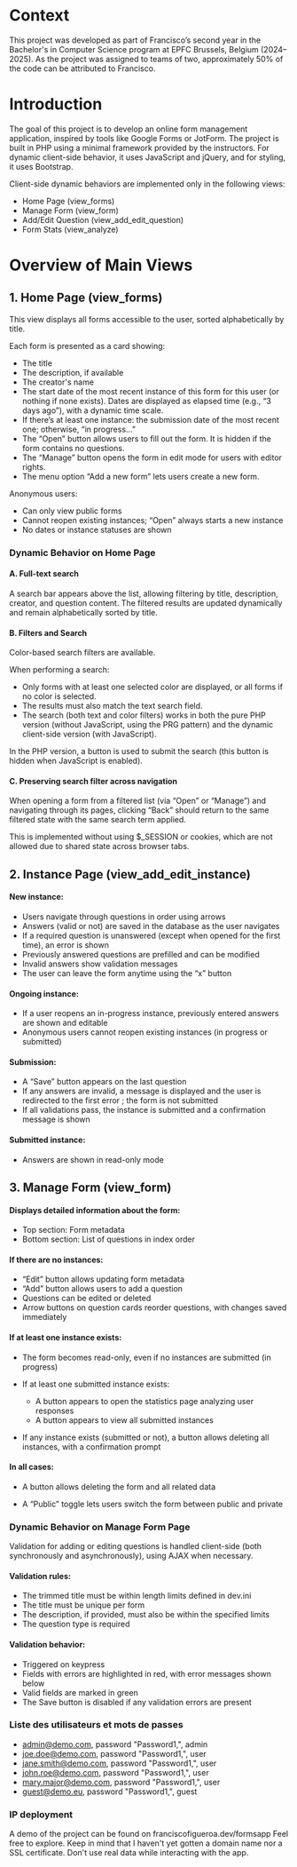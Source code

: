 # Context 

This project was developed as part of Francisco’s second year in the Bachelor's in Computer Science program at EPFC Brussels, Belgium (2024–2025).
As the project was assigned to teams of two, approximately 50% of the code can be attributed to Francisco. 

# Introduction 

The goal of this project is to develop an online form management application, inspired by tools like Google Forms or JotForm.
The project is built in PHP using a minimal framework provided by the instructors. For dynamic client-side behavior, it uses JavaScript and jQuery, and for styling, it uses Bootstrap.

Client-side dynamic behaviors are implemented only in the following views:

* Home Page (view_forms) 
* Manage Form (view_form) 
* Add/Edit Question (view_add_edit_question) 
* Form Stats (view_analyze) 

# Overview of Main Views 

## 1. Home Page (view_forms) 

This view displays all forms accessible to the user, sorted alphabetically by title. 

Each form is presented as a card showing: 

* The title 
* The description, if available 
* The creator's name 
* The start date of the most recent instance of this form for this user (or nothing if none exists). Dates are displayed as elapsed time (e.g., “3 days ago”), with a dynamic time scale.
* If there’s at least one instance: the submission date of the most recent one; otherwise, “in progress...” 
* The “Open” button allows users to fill out the form. It is hidden if the form contains no questions. 
* The “Manage” button opens the form in edit mode for users with editor rights. 
* The menu option “Add a new form” lets users create a new form. 

Anonymous users: 

* Can only view public forms 
* Cannot reopen existing instances; “Open” always starts a new instance
* No dates or instance statuses are shown 

### Dynamic Behavior on Home Page 

#### A. Full-text search 

A search bar appears above the list, allowing filtering by title, description, creator, and question content. 
The filtered results are updated dynamically and remain alphabetically sorted by title. 

#### B. Filters and Search 

Color-based search filters are available. 

When performing a search: 

* Only forms with at least one selected color are displayed, or all forms if no color is selected. 
* The results must also match the text search field. 
* The search (both text and color filters) works in both the pure PHP version (without JavaScript, using the PRG pattern) and the dynamic client-side version (with JavaScript). 

In the PHP version, a button is used to submit the search (this button is hidden when JavaScript is enabled). 

#### C. Preserving search filter across navigation 

When opening a form from a filtered list (via “Open” or “Manage”) and navigating through its pages, clicking “Back” should return to the same filtered state with the same search term applied. 

This is implemented without using $_SESSION or cookies, which are not allowed due to shared state across browser tabs.

 

## 2.  Instance Page (view_add_edit_instance) 

#### New instance: 

* Users navigate through questions in order using arrows 
* Answers (valid or not) are saved in the database as the user navigates 
* If a required question is unanswered (except when opened for the first time), an error is shown 
* Previously answered questions are prefilled and can be modified
* Invalid answers show validation messages
* The user can leave the form anytime using the “x” button 

#### Ongoing instance: 

* If a user reopens an in-progress instance, previously entered answers are shown and editable 
* Anonymous users cannot reopen existing instances (in progress or submitted) 

#### Submission: 

* A “Save” button appears on the last question 
* If any answers are invalid, a message is displayed and the user is redirected to the first error ; the form is not submitted 
* If all validations pass, the instance is submitted and a confirmation message is shown

#### Submitted instance: 

* Answers are shown in read-only mode 

## 3. Manage Form (view_form) 

#### Displays detailed information about the form: 

* Top section: Form metadata 
* Bottom section: List of questions in index order 

#### If there are no instances: 

* “Edit” button allows updating form metadata 
* “Add” button allows users to add a question 
* Questions can be edited or deleted 
* Arrow buttons on question cards reorder questions, with changes saved immediately 

#### If at least one instance exists: 

* The form becomes read-only, even if no instances are submitted (in progress)

* If at least one submitted instance exists:
  * A button appears to open the statistics page analyzing user responses 
  * A button appears to view all submitted instances 

* If any instance exists (submitted or not), a button allows deleting all instances, with a confirmation prompt

#### In all cases: 

* A button allows deleting the form and all related data 

* A “Public” toggle lets users switch the form between public and private 

### Dynamic Behavior on Manage Form Page 

Validation for adding or editing questions is handled client-side (both synchronously and asynchronously), using AJAX when necessary.

#### Validation rules: 

* The trimmed title must be within length limits defined in dev.ini 
* The title must be unique per form 
* The description, if provided, must also be within the specified limits
* The question type is required 

#### Validation behavior: 

* Triggered on keypress 
* Fields with errors are highlighted in red, with error messages shown below 
* Valid fields are marked in green 
* The Save button is disabled if any validation errors are present 

### Liste des utilisateurs et mots de passes

* admin@demo.com, password "Password1,", admin
* joe.doe@demo.com, password "Password1,", user
* jane.smith@demo.com, password "Password1,", user
* john.roe@demo.com, password "Password1,", user
* mary.major@demo.com, password "Password1,", user
* guest@demo.eu, password "Password1,", guest

### IP deployment

A demo of the project can be found on franciscofigueroa.dev/formsapp 
Feel free to explore. Keep in mind that I haven't yet gotten a domain name nor a SSL certificate. Don't use real data while interacting with the app. 
